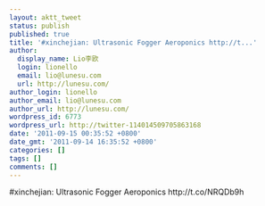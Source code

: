 ```yaml
---
layout: aktt_tweet
status: publish
published: true
title: '#xinchejian: Ultrasonic Fogger Aeroponics http://t...'
author:
  display_name: Lio李欧
  login: lionello
  email: lio@lunesu.com
  url: http://lunesu.com/
author_login: lionello
author_email: lio@lunesu.com
author_url: http://lunesu.com/
wordpress_id: 6773
wordpress_url: http://twitter-114014509705863168
date: '2011-09-15 00:35:52 +0800'
date_gmt: '2011-09-14 16:35:52 +0800'
categories: []
tags: []
comments: []
---
```

<p>#xinchejian: Ultrasonic Fogger Aeroponics http://t.co/NRQDb9h</p>
